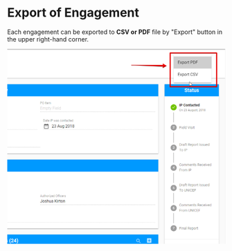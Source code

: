 # Export of Engagement

Each engagement can be exported to **CSV or PDF** file by "Export" button in the upper right-hand corner.

![Export button with available options](../../.gitbook/assets/102.png)

